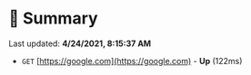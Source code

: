 # 📖 Summary
Last updated: **4/24/2021, 8:15:37 AM**

- `GET` [https://google.com](https://google.com) - **Up** (122ms)

